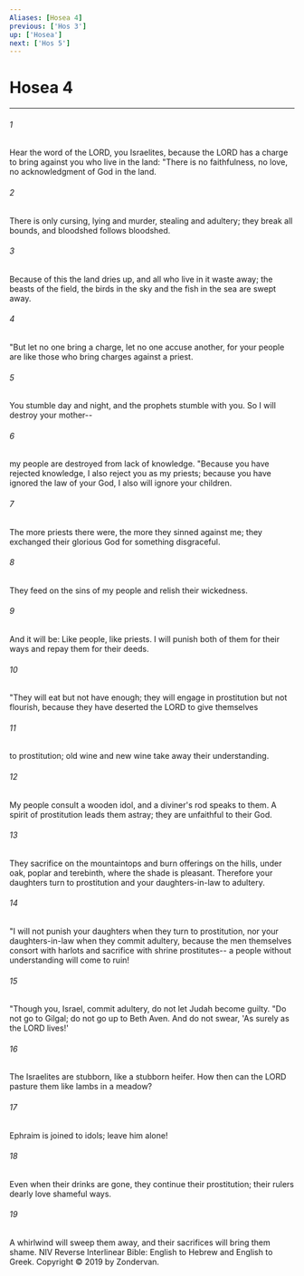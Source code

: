 ```yaml
---
Aliases: [Hosea 4]
previous: ['Hos 3']
up: ['Hosea']
next: ['Hos 5']
---
```

# Hosea 4

***


###### 1 
Hear the word of the LORD, you Israelites, because the LORD has a charge to bring against you who live in the land: "There is no faithfulness, no love, no acknowledgment of God in the land. 

###### 2 
There is only cursing, lying and murder, stealing and adultery; they break all bounds, and bloodshed follows bloodshed. 

###### 3 
Because of this the land dries up, and all who live in it waste away; the beasts of the field, the birds in the sky and the fish in the sea are swept away. 

###### 4 
"But let no one bring a charge, let no one accuse another, for your people are like those who bring charges against a priest. 

###### 5 
You stumble day and night, and the prophets stumble with you. So I will destroy your mother-- 

###### 6 
my people are destroyed from lack of knowledge. "Because you have rejected knowledge, I also reject you as my priests; because you have ignored the law of your God, I also will ignore your children. 

###### 7 
The more priests there were, the more they sinned against me; they exchanged their glorious God for something disgraceful. 

###### 8 
They feed on the sins of my people and relish their wickedness. 

###### 9 
And it will be: Like people, like priests. I will punish both of them for their ways and repay them for their deeds. 

###### 10 
"They will eat but not have enough; they will engage in prostitution but not flourish, because they have deserted the LORD to give themselves 

###### 11 
to prostitution; old wine and new wine take away their understanding. 

###### 12 
My people consult a wooden idol, and a diviner's rod speaks to them. A spirit of prostitution leads them astray; they are unfaithful to their God. 

###### 13 
They sacrifice on the mountaintops and burn offerings on the hills, under oak, poplar and terebinth, where the shade is pleasant. Therefore your daughters turn to prostitution and your daughters-in-law to adultery. 

###### 14 
"I will not punish your daughters when they turn to prostitution, nor your daughters-in-law when they commit adultery, because the men themselves consort with harlots and sacrifice with shrine prostitutes-- a people without understanding will come to ruin! 

###### 15 
"Though you, Israel, commit adultery, do not let Judah become guilty. "Do not go to Gilgal; do not go up to Beth Aven. And do not swear, 'As surely as the LORD lives!' 

###### 16 
The Israelites are stubborn, like a stubborn heifer. How then can the LORD pasture them like lambs in a meadow? 

###### 17 
Ephraim is joined to idols; leave him alone! 

###### 18 
Even when their drinks are gone, they continue their prostitution; their rulers dearly love shameful ways. 

###### 19 
A whirlwind will sweep them away, and their sacrifices will bring them shame. NIV Reverse Interlinear Bible: English to Hebrew and English to Greek. Copyright © 2019 by Zondervan.
